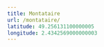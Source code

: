 ```yaml
---
title: Montataire
url: /montataire/
latitude: 49.256131100000005
longitude: 2.4342569000000003
---
```


